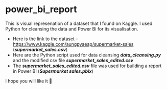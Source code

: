 # power_bi_report
This is visual represenation of a dataset that I found on Kaggle. I used Python for cleansing the data and Power Bi for its visualisation.

- Here is the link to the dataset - https://www.kaggle.com/aungpyaeap/supermarket-sales (***supermarket_sales.csv***)
- Here are the Python script used for data cleansing ***data_cleansing.py*** and the modified csv file ***supermarket_sales_edited.csv***
- The ***supermarket_sales_edited.csv*** file was used for building a report in Power BI (***Supermarket sales.pbix***)

I hope you will like it 🙂
